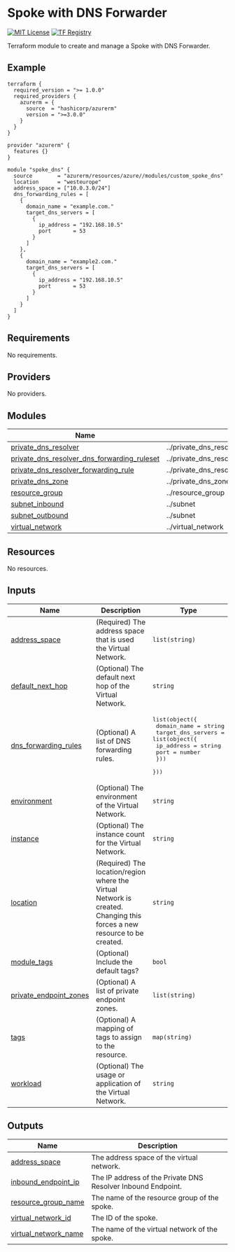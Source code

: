 # Spoke with DNS Forwarder
[![MIT License](https://img.shields.io/badge/license-MIT-orange.svg)](LICENSE) [![TF Registry](https://img.shields.io/badge/terraform-registry-blue.svg)](https://registry.terraform.io/modules/azurerm/resources/azure/latest/submodules/custom_spoke_dns)

Terraform module to create and manage a Spoke with DNS Forwarder.

## Example

```hcl
terraform {
  required_version = ">= 1.0.0"
  required_providers {
    azurerm = {
      source  = "hashicorp/azurerm"
      version = ">=3.0.0"
    }
  }
}

provider "azurerm" {
  features {}
}

module "spoke_dns" {
  source        = "azurerm/resources/azure//modules/custom_spoke_dns"
  location      = "westeurope"
  address_space = ["10.0.3.0/24"]
  dns_forwarding_rules = [
    {
      domain_name = "example.com."
      target_dns_servers = [
        {
          ip_address = "192.168.10.5"
          port       = 53
        }
      ]
    },
    {
      domain_name = "example2.com."
      target_dns_servers = [
        {
          ip_address = "192.168.10.5"
          port       = 53
        }
      ]
    }
  ]
}
```

## Requirements

No requirements.

## Providers

No providers.

## Modules

| Name | Source | Version |
|------|--------|---------|
| <a name="module_private_dns_resolver"></a> [private\_dns\_resolver](#module\_private\_dns\_resolver) | ../private_dns_resolver | n/a |
| <a name="module_private_dns_resolver_dns_forwarding_ruleset"></a> [private\_dns\_resolver\_dns\_forwarding\_ruleset](#module\_private\_dns\_resolver\_dns\_forwarding\_ruleset) | ../private_dns_resolver_dns_forwarding_ruleset | n/a |
| <a name="module_private_dns_resolver_forwarding_rule"></a> [private\_dns\_resolver\_forwarding\_rule](#module\_private\_dns\_resolver\_forwarding\_rule) | ../private_dns_resolver_forwarding_rule | n/a |
| <a name="module_private_dns_zone"></a> [private\_dns\_zone](#module\_private\_dns\_zone) | ../private_dns_zone | n/a |
| <a name="module_resource_group"></a> [resource\_group](#module\_resource\_group) | ../resource_group | n/a |
| <a name="module_subnet_inbound"></a> [subnet\_inbound](#module\_subnet\_inbound) | ../subnet | n/a |
| <a name="module_subnet_outbound"></a> [subnet\_outbound](#module\_subnet\_outbound) | ../subnet | n/a |
| <a name="module_virtual_network"></a> [virtual\_network](#module\_virtual\_network) | ../virtual_network | n/a |

## Resources

No resources.

## Inputs

| Name | Description | Type | Default | Required |
|------|-------------|------|---------|:--------:|
| <a name="input_address_space"></a> [address\_space](#input\_address\_space) | (Required) The address space that is used the Virtual Network. | `list(string)` | n/a | yes |
| <a name="input_default_next_hop"></a> [default\_next\_hop](#input\_default\_next\_hop) | (Optional) The default next hop of the Virtual Network. | `string` | `""` | no |
| <a name="input_dns_forwarding_rules"></a> [dns\_forwarding\_rules](#input\_dns\_forwarding\_rules) | (Optional) A list of DNS forwarding rules. | <pre>list(object({<br>    domain_name = string<br>    target_dns_servers = list(object({<br>      ip_address = string<br>      port       = number<br>    }))<br>  }))</pre> | `[]` | no |
| <a name="input_environment"></a> [environment](#input\_environment) | (Optional) The environment of the Virtual Network. | `string` | `"prd"` | no |
| <a name="input_instance"></a> [instance](#input\_instance) | (Optional) The instance count for the Virtual Network. | `string` | `"001"` | no |
| <a name="input_location"></a> [location](#input\_location) | (Required) The location/region where the Virtual Network is created. Changing this forces a new resource to be created. | `string` | n/a | yes |
| <a name="input_module_tags"></a> [module\_tags](#input\_module\_tags) | (Optional) Include the default tags? | `bool` | `true` | no |
| <a name="input_private_endpoint_zones"></a> [private\_endpoint\_zones](#input\_private\_endpoint\_zones) | (Optional) A list of private endpoint zones. | `list(string)` | <pre>[<br>  "privatelink.blob.core.windows.net"<br>]</pre> | no |
| <a name="input_tags"></a> [tags](#input\_tags) | (Optional) A mapping of tags to assign to the resource. | `map(string)` | `null` | no |
| <a name="input_workload"></a> [workload](#input\_workload) | (Optional) The usage or application of the Virtual Network. | `string` | `"dns"` | no |

## Outputs

| Name | Description |
|------|-------------|
| <a name="output_address_space"></a> [address\_space](#output\_address\_space) | The address space of the virtual network. |
| <a name="output_inbound_endpoint_ip"></a> [inbound\_endpoint\_ip](#output\_inbound\_endpoint\_ip) | The IP address of the Private DNS Resolver Inbound Endpoint. |
| <a name="output_resource_group_name"></a> [resource\_group\_name](#output\_resource\_group\_name) | The name of the resource group of the spoke. |
| <a name="output_virtual_network_id"></a> [virtual\_network\_id](#output\_virtual\_network\_id) | The ID of the spoke. |
| <a name="output_virtual_network_name"></a> [virtual\_network\_name](#output\_virtual\_network\_name) | The name of the virtual network of the spoke. |

